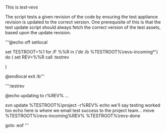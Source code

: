 This is _test-revs_

The script tests a given revision of the code by ensuring
the test appliance revision is updated to the correct version.
One prerequisite of this is that the test update script should always fetch the 
correct version of the test assets, based upon the update revision.

'''@echo off
setlocal

set TESTROOT=%1
for /F %%R in ('dir /b %TESTROOT%\revs-incoming\*') do (
  set REV=%%R
  call :testrev
  
)

@endlocal
exit /b'''

''':testrev

  @echo updating to r%REV% ...
  
  svn update %TESTROOT%\project -r%REV%
  echo we'll say testing worked too
  echo here is where we email test success to the project team...
  move %TESTROOT%\revs-incoming\%REV% %TESTROOT%\revs-done

goto :eof
'''